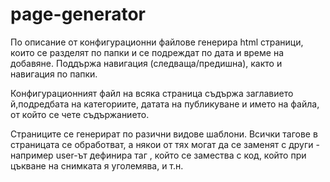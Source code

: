 page-generator
==============
По описание от конфигурационни файлове генерира html страници, които се разделят по папки и се подреждат по дата и време на добавяне.
Поддържа навигация (следваща/предишна), както и навигация по папки.

Конфигурационният файл на всяка страница съдържа заглавието й,подредбата на категориите, датата на публикуване и името на файла, от който се чете съдържанието.

Страниците се генерират по разични видове шаблони. Всички тагове в страницата се обработват, а някои от тях могат да се заменят с други - например user-ът дефинира таг <photo>, който се замества с код, който при цъкване на снимката я уголемява, и т.н.
